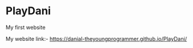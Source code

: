 # PlayDani
My first website

My website link:-
https://danial-theyoungprogrammer.github.io/PlayDani/
